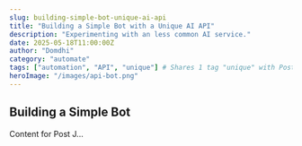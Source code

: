 ```yaml
---
slug: building-simple-bot-unique-ai-api
title: "Building a Simple Bot with a Unique AI API"
description: "Experimenting with an less common AI service."
date: 2025-05-18T11:00:00Z
author: "Domdhi"
category: "automate"
tags: ["automation", "API", "unique"] # Shares 1 tag "unique" with Post P
heroImage: "/images/api-bot.png"
---
```

## Building a Simple Bot
Content for Post J...